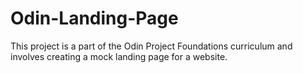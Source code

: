 # Odin-Landing-Page

This project is a part of the Odin Project Foundations
curriculum and involves creating a mock landing page 
for a website.